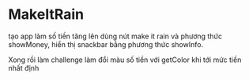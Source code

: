 # MakeItRain
tạo app làm số tiền tăng lên dùng nút make it rain và phương thức showMoney,
hiển thị snackbar bằng phương thức showInfo.

Xong rồi làm challenge làm đổi màu số tiền với getColor khi tới mức tiền nhất định
